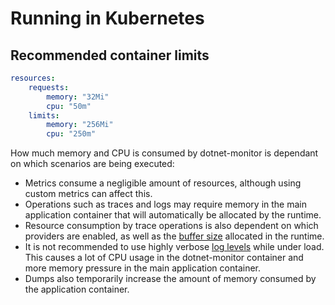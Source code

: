 # Running in Kubernetes

## Recommended container limits

```yaml
resources:
    requests:
        memory: "32Mi"
        cpu: "50m"
    limits:
        memory: "256Mi"
        cpu: "250m"
```

How much memory and CPU is consumed by dotnet-monitor is dependant on which scenarios are being executed: 
- Metrics consume a negligible amount of resources, although using custom metrics can affect this.
- Operations such as traces and logs may require memory in the main application container that will automatically be allocated by the runtime.
- Resource consumption by trace operations is also dependent on which providers are enabled, as well as the [buffer size](./api/definitions.md#EventProvidersConfiguration) allocated in the runtime.
- It is not recommended to use highly verbose [log levels](./api/definitions.md#LogLevel) while under load. This causes a lot of CPU usage in the dotnet-monitor container and more memory pressure in the main application container.
- Dumps also temporarily increase the amount of memory consumed by the application container.